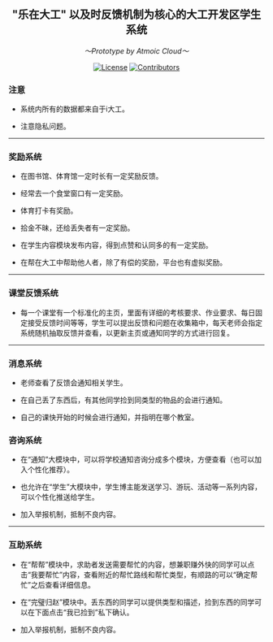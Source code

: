 <div align='center'>

## "乐在大工" 以及时反馈机制为核心的大工开发区学生系统

*～Prototype by Atmoic Cloud～*

[![License](https://img.shields.io/github/license/Arctica17/forDUT?label=License&style=flat&color=7e57c2)](./LICENSE)
[![Contributors](https://img.shields.io/github/contributors/Arctica17/forDUT?label=Contributors&style=flat&color=1e88e5)](https://github.com/Arctica17/zxlnn/graphs/contributors)

</div>

### 注意

- 系统内所有的数据都来自于i大工。

- 注意隐私问题。

---

### 奖励系统

- 在图书馆、体育馆一定时长有一定奖励反馈。

- 经常去一个食堂窗口有一定奖励。

- 体育打卡有奖励。

- 拾金不昧，还给丢失者有一定奖励。

- 在学生内容模块发布内容，得到点赞和认同多的有一定奖励。

- 在帮在大工中帮助他人者，除了有偿的奖励，平台也有虚拟奖励。

---

### 课堂反馈系统

- 每一个课堂有一个标准化的主页，里面有详细的考核要求、作业要求、每日固定接受反馈时间等等，学生可以提出反馈和问题在收集箱中，每天老师会指定系统随机抽取反馈并查看，以更新主页或通知同学的方式进行回复。

---

### 消息系统

- 老师查看了反馈会通知相关学生。

- 在自己丢了东西后，有其他同学捡到同类型的物品的会进行通知。
 
- 自己的课快开始的时候会进行通知，并指明在哪个教室。

### 咨询系统

- 在“通知”大模块中，可以将学校通知咨询分成多个模块，方便查看（也可以加入个性化推荐）。

- 也允许在“学生”大模块中，学生博主能发送学习、游玩、活动等一系列内容，可以个性化推送给学生。

- 加入举报机制，抵制不良内容。

---

### 互助系统

- 在“帮帮”模块中，求助者发送需要帮忙的内容，想兼职赚外快的同学可以点击“我要帮忙”内容，查看附近的帮忙路线和帮忙类型，有顺路的可以“确定帮忙”之后查看详细信息。

- 在“完璧归赵”模块中。丢东西的同学可以提供类型和描述，捡到东西的同学可以在下面点击“我已捡到”私下确认。

- 加入举报机制，抵制不良内容。

